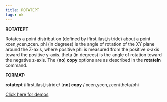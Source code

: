 ```yaml
---
title: ROTATEPT
tags: ok
---
```


 **ROTATEPT**

  Rotates a point distribution (defined by ifirst,ilast,istride)
  about a point xcen,ycen,zcen. phi (in degrees) is the angle of
  rotation of the XY plane around the Z-axis, where positive phi is
  measured from the positive x-axis toward the positive y-axis. theta
  (in degrees) is the angle of rotation toward the negative z-axis.
  The (**no**) **copy** options are as described in the **rotateln**
  command.

**FORMAT:**

**rotatept** /ifirst,ilast,istride/ [**no**] **copy** /
xcen,ycen,zcen/theta/phi

[Click here for demos](../demos/main_rotatept.md)
